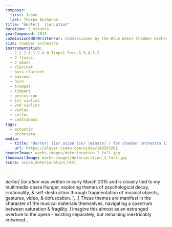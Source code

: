 ```yaml
---
composer:
  first: Jason
  last: Thorpe Buchanan
title: "de/ter|  |ior.ation"
duration: 9 minutes
yearComposed: 2015
commissionedOrWrittenFor: Commissioned by the Blue Water Chamber Orchestra as winner of Iron Composer 2014
size: chamber orchestra
instrumentation:
  - 2.2.2.1-1.2.0.0-Timp+1 Perc-6.5.4.3.2
  - 2 flutes
  - 2 oboes
  - clarinet
  - bass clarinet
  - bassoon
  - horn
  - trumpet
  - timpani
  - percussion
  - 1st violins
  - 2nd violins
  - violas
  - cellos
  - contrabass
tags:
  - acoustic
  - orchestra
media:
  - title: "de/ter| |ior.ation (in/ |minate| ) for chamber orchestra (2015) by Jason Thorpe Buchanan"
    url: https://player.vimeo.com/video/148583261
headerImage: works-images/deterioration_1_full.jpg
thumbnailImage: works-images/deterioration_1_full.jpg
score: score_deterioration.html

---
```


<em>de/ter|       |ior.ation</em> was written in early March 2015 and is closely tied to my multimedia opera Hunger, exploring themes of psychological decay, irrationality, & self-destruction through fragmentation of musical objects, gestures, video, & obfuscation. [...] These themes are manifest in the character of the musical materials themselves, navigating a spectrum between saturation & fragility. I imagine this almost as an estranged overture to the opera - existing separately, but remaining inextricably entwined...
